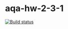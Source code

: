 # aqa-hw-2-3-1

[![Build status](https://ci.appveyor.com/api/projects/status/hexxrrjb5a3q1fsl/branch/master?svg=true)](https://ci.appveyor.com/project/anmak70/aqa-hw-2-3-1/branch/master)

